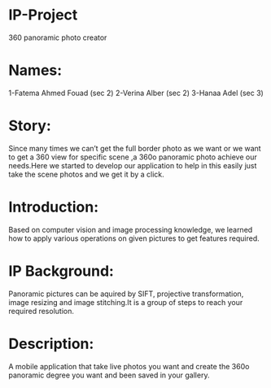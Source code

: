 # IP-Project
360 panoramic photo creator

# Names:
 1-Fatema Ahmed Fouad  (sec 2)
 2-Verina Alber  (sec 2)
 3-Hanaa Adel  (sec 3)

# Story:
Since many times we can’t get the full border photo as we want or we want to get a 360 view for specific scene ,a 360o panoramic photo achieve our needs.Here we started to develop our application to help in this easily just take the scene photos and we get it by a click.

# Introduction:
Based on computer vision and image processing knowledge, we learned how to apply various operations on given pictures to get features required.

# IP Background:
Panoramic pictures can be aquired by SIFT, projective transformation, image resizing and image stitching.It is a group of steps to reach your required resolution.

# Description:
A mobile application that take live photos you want and create the 360o panoramic degree you want and been saved in your gallery.

